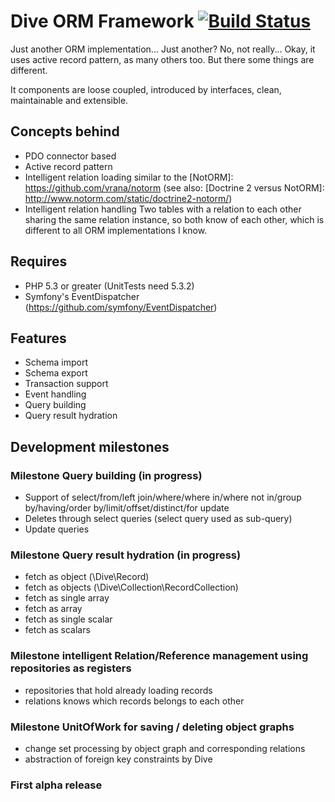 Dive ORM Framework [![Build Status](https://travis-ci.org/sigma-z/Dive.png)](https://travis-ci.org/sigma-z/Dive)
===

Just another ORM implementation... Just another? No, not really...
Okay, it uses active record pattern, as many others too. But there some things are different.

It components are loose coupled, introduced by interfaces, clean, maintainable and extensible.

Concepts behind
---
 * PDO connector based
 * Active record pattern
 * Intelligent relation loading similar to the [NotORM]: https://github.com/vrana/notorm (see also: [Doctrine 2 versus NotORM]: http://www.notorm.com/static/doctrine2-notorm/)
 * Intelligent relation handling
   Two tables with a relation to each other sharing the same relation instance, so both know of each other, which is different to all ORM implementations I know.

Requires
---
 * PHP 5.3 or greater (UnitTests need 5.3.2)
 * Symfony's EventDispatcher (https://github.com/symfony/EventDispatcher)

[On GitHub]: https://github.com/sigma-z/Dive
[Documentation (coming soon)]: http://www.sigma-scripts.de/Dive/docs

Features
---
 * Schema import
 * Schema export
 * Transaction support
 * Event handling
 * Query building
 * Query result hydration

Development milestones
---
### Milestone Query building (in progress)
 * Support of select/from/left join/where/where in/where not in/group by/having/order by/limit/offset/distinct/for update
 * Deletes through select queries (select query used as sub-query)
 * Update queries

### Milestone Query result hydration (in progress)
 * fetch as object (\Dive\Record)
 * fetch as objects (\Dive\Collection\RecordCollection)
 * fetch as single array
 * fetch as array
 * fetch as single scalar
 * fetch as scalars

### Milestone intelligent Relation/Reference management using repositories as registers
 * repositories that hold already loading records
 * relations knows which records belongs to each other

### Milestone UnitOfWork for saving / deleting object graphs
 * change set processing by object graph and corresponding relations
 * abstraction of foreign key constraints by Dive

### First alpha release



